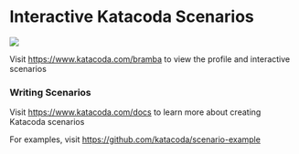 # Interactive Katacoda Scenarios

[![](http://shields.katacoda.com/katacoda/bramba/count.svg)](https://www.katacoda.com/bramba "Get your profile on Katacoda.com")

Visit https://www.katacoda.com/bramba to view the profile and interactive scenarios

### Writing Scenarios
Visit https://www.katacoda.com/docs to learn more about creating Katacoda scenarios

For examples, visit https://github.com/katacoda/scenario-example
